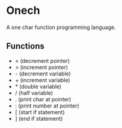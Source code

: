 # Onech

A one char function programming language.

## Functions

- \< (decrement pointer)
- \> (increment pointer)
- \- (decrement variable)
- \+ (increment variable)
- \* (double variable)
- \/ (half variable)
- \. (print char at pointer)
- \: (print number at pointer)
- \[ (start if statement)
- \] (end if statement)
